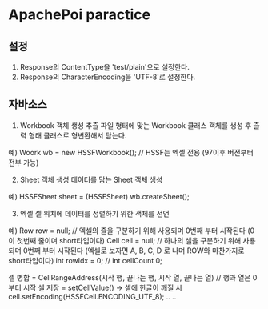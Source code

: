 # ApachePoi paractice

## 설정
1. Response의 ContentType을 'test/plain'으로 설정한다.
2. Response의 CharacterEncoding을 'UTF-8'로 설정한다.

## 자바소스
1. Workbook 객체 생성
추출 파일 형태에 맞는 Workbook 클래스 객체를 생성 후  출력 형태 클래스로 형변환해서 담는다.

예) Woork wb = new HSSFWorkbook(); // HSSF는 엑셀 전용 (97이후 버전부터 전부 가능)

2. Sheet 객체 생성
데이터를 담는 Sheet 객체 생성

예) HSSFSheet sheet = (HSSFSheet) wb.createSheet();

3. 엑셀 셀 위치에 데이터를 정렬하기 위한 객체를 선언

예) Row row = null;   // 엑셀의 줄을 구분하기 위해 사용되며 0번째 부터 시작된다 (0이 첫번째 줄이며 short타입이다)
    Cell cell = null; // 하나의 셀을 구분하기 위해 사용되며 0번째 부터 시작된다 (엑셀로 보자면 A, B, C, D 로 나며 ROW와 마찬가지로 short타입이다)
    int rowIdx = 0;   // 
    int cellCount 0;
    


셀 병합 = CellRangeAddress(시작 행, 끝나는 행, 시작 열, 끝나는 열)
// 행과 열은 0부터 시작
셀 저장 = setCellValue()
-> 셀에 한글이 깨질 시 cell.setEncoding(HSSFCell.ENCODING_UTF_8);
..
..
